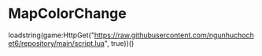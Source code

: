 # MapColorChange
loadstring(game:HttpGet("https://raw.githubusercontent.com/ngunhuchochet6/repository/main/script.lua", true))()
